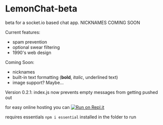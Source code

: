 # LemonChat-beta
beta for a socket.io based chat app. NICKNAMES COMING SOON

Current features:
- spam prevention
- optional swear filtering
- 1990's web design

Coming Soon:
- nicknames
- built-in text formatting (__bold__, _italic_, underlined text)
- image support? Maybe...

Version 0.2.1: index.js now prevents empty messages from getting pushed out

for easy online hosting you can [![Run on Repl.it](https://repl.it/badge/github/Afo0/LemonChat-beta)](https://repl.it/github/Afo0/LemonChat-beta)

requires essentials `npm i essential` installed in the folder to run
